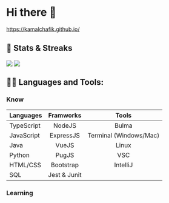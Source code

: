 # Hi there 👋

https://kamalchafik.github.io/

## :pushpin: Stats & Streaks
<img align="center" src="https://streak-stats.demolab.com?user=kamalchafik&theme=vue-dark&count_private=true" />
<img align="center" src="https://github-readme-stats.vercel.app/api?username=kamalchafik&theme=vue-dark&show_icons=true&count_private=true&hide=issues,contribs" />

## 👨‍💻 Languages and Tools:

### Know 

| Languages               | Framworks                 |  Tools                    |  
|-------------------------|:-------------------------:|:-------------------------:|
| TypeScript              | NodeJS                    | Bulma                     |
| JavaScript              | ExpressJS                 | Terminal (Windows/Mac)    |
| Java                    | VueJS                     | Linux                     |
| Python                  | PugJS                     | VSC                       | 
| HTML/CSS                | Bootstrap                 | IntelliJ                  | 
| SQL                     | Jest & Junit              |                           | 


### Learning



